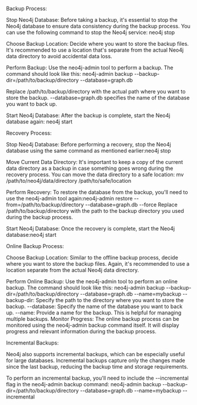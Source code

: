 Backup Process:

Stop Neo4j Database:
Before taking a backup, it's essential to stop the Neo4j database to ensure data consistency during the backup process. You can use the following command to stop the Neo4j service: 
neo4j stop

Choose Backup Location:
Decide where you want to store the backup files. It's recommended to use a location that's separate from the actual Neo4j data directory to avoid accidental data loss.

Perform Backup:
Use the neo4j-admin tool to perform a backup. The command should look like this:
neo4j-admin backup --backup-dir=/path/to/backup/directory --database=graph.db

Replace /path/to/backup/directory with the actual path where you want to store the backup. --database=graph.db specifies the name of the database you want to back up.

Start Neo4j Database:
After the backup is complete, start the Neo4j database again: neo4j start

Recovery Process:

Stop Neo4j Database:
Before performing a recovery, stop the Neo4j database using the same command as mentioned earlier:neo4j stop

Move Current Data Directory:
It's important to keep a copy of the current data directory as a backup in case something goes wrong during the recovery process. You can move the data directory to a safe location:
mv /path/to/neo4j/data/directory /path/to/safe/location

Perform Recovery:
To restore the database from the backup, you'll need to use the neo4j-admin tool again:neo4j-admin restore --from=/path/to/backup/directory --database=graph.db --force
Replace /path/to/backup/directory with the path to the backup directory you used during the backup process.

Start Neo4j Database:
Once the recovery is complete, start the Neo4j database:neo4j start

Online Backup Process:

Choose Backup Location:
Similar to the offline backup process, decide where you want to store the backup files. Again, it's recommended to use a location separate from the actual Neo4j data directory.

Perform Online Backup:
Use the neo4j-admin tool to perform an online backup. The command should look like this: neo4j-admin backup --backup-dir=/path/to/backup/directory --database=graph.db --name=mybackup
--backup-dir: Specify the path to the directory where you want to store the backup.
--database: Specify the name of the database you want to back up.
--name: Provide a name for the backup. This is helpful for managing multiple backups.
Monitor Progress:
The online backup process can be monitored using the neo4j-admin backup command itself. It will display progress and relevant information during the backup process.

Incremental Backups:

Neo4j also supports incremental backups, which can be especially useful for large databases. Incremental backups capture only the changes made since the last backup, reducing the backup time and storage requirements.

To perform an incremental backup, you'll need to include the --incremental flag in the neo4j-admin backup command: neo4j-admin backup --backup-dir=/path/to/backup/directory --database=graph.db --name=mybackup --incremental


